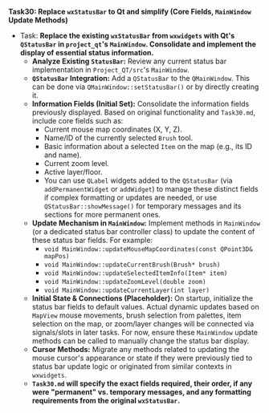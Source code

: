 **Task30: Replace `wxStatusBar` to Qt and simplify (Core Fields, `MainWindow` Update Methods)**
- Task: **Replace the existing `wxStatusBar` from `wxwidgets` with Qt's `QStatusBar` in `project_qt`'s `MainWindow`. Consolidate and implement the display of essential status information.**
    - **Analyze Existing `StatusBar`:** Review any current status bar implementation in `Project_QT/src`'s `MainWindow`.
    - **`QStatusBar` Integration:** Add a `QStatusBar` to the `QMainWindow`. This can be done via `QMainWindow::setStatusBar()` or by directly creating it.
    - **Information Fields (Initial Set):** Consolidate the information fields previously displayed. Based on original functionality and `Task30.md`, include core fields such as:
        -   Current mouse map coordinates (X, Y, Z).
        -   Name/ID of the currently selected `Brush` tool.
        -   Basic information about a selected `Item` on the map (e.g., its ID and name).
        -   Current zoom level.
        -   Active layer/floor.
        -   You can use `QLabel` widgets added to the `QStatusBar` (via `addPermanentWidget` or `addWidget`) to manage these distinct fields if complex formatting or updates are needed, or use `QStatusBar::showMessage()` for temporary messages and its sections for more permanent ones.
    - **Update Mechanism in `MainWindow`:** Implement methods in `MainWindow` (or a dedicated status bar controller class) to update the content of these status bar fields. For example:
        -   `void MainWindow::updateMouseMapCoordinates(const QPoint3D& mapPos)`
        -   `void MainWindow::updateCurrentBrush(Brush* brush)`
        -   `void MainWindow::updateSelectedItemInfo(Item* item)`
        -   `void MainWindow::updateZoomLevel(double zoom)`
        -   `void MainWindow::updateCurrentLayer(int layer)`
    - **Initial State & Connections (Placeholder):** On startup, initialize the status bar fields to default values. Actual dynamic updates based on `MapView` mouse movements, brush selection from palettes, item selection on the map, or zoom/layer changes will be connected via signals/slots in later tasks. For now, ensure these `MainWindow` update methods can be called to manually change the status bar display.
    - **Cursor Methods:** Migrate any methods related to updating the mouse cursor's appearance or state if they were previously tied to status bar update logic or originated from similar contexts in `wxwidgets`.
    - **`Task30.md` will specify the exact fields required, their order, if any were "permanent" vs. temporary messages, and any formatting requirements from the original `wxStatusBar`.**
